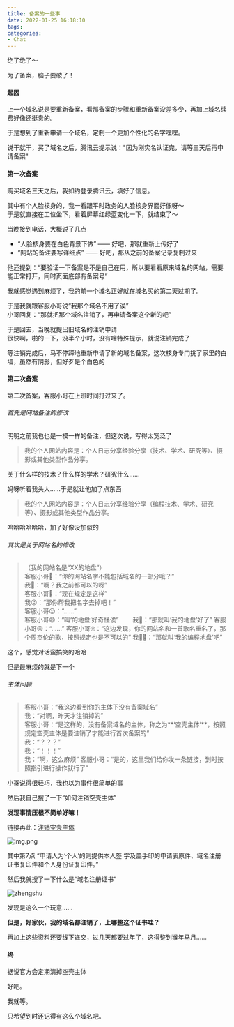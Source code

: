 ```yaml
---
title: 备案的一些事
date: 2022-01-25 16:18:10
tags:
categories: 
- Chat
---
```


绝了绝了～

为了备案，脑子要破了！

#### 起因

上一个域名说是要重新备案，看那备案的步骤和重新备案没差多少，再加上域名续费好像还挺贵的。

于是想到了重新申请一个域名，定制一个更加个性化的名字嘿嘿。

说干就干，买了域名之后，腾讯云提示说："因为刚实名认证完，请等三天后再申请备案"

#### 第一次备案

购买域名三天之后，我如约登录腾讯云，填好了信息。

其中有个人脸核身的，我一看跟平时政务的人脸核身界面好像呀～  
于是就直接在工位坐下，看着屏幕红绿蓝变化一下，就结束了～

当晚接到电话，大概说了几点

- “人脸核身要在白色背景下做” —— 好吧，那就重新上传好了
- “网站的备注要写详细点” —— 好吧，那从之前的备案记录复制过来

他还提到：“要验证一下备案是不是自己在用，所以要看看原来域名的网站，需要能正常打开，同时页面底部有备案号”

我就感觉遇到麻烦了，我的前一个域名正好就在域名买的第二天过期了。

于是我就跟客服小哥说“我那个域名不用了诶”  
小哥回复：“那就把那个域名注销了，再申请备案这个新的吧”

于是回去，当晚就提出旧域名的注销申请  
很快啊，啪的一下，没半个小时，没有啥特殊提示，就说注销完成了

等注销完成后，马不停蹄地重新申请了新的域名备案，这次核身专门挑了家里的白墙，虽然有阴影，但好歹是个白色的

#### 第二次备案

第二次备案，客服小哥在上班时间打过来了。

###### 首先是网站备注的修改  
明明之前我也也是一模一样的备注，但这次说，写得太宽泛了

> 我的个人网站内容是：个人日志分享经验分享（技术、学术、研究等）、摄影或其他类型作品分享。

关于什么样的技术？什么样的学术？研究什么……

妈呀听着我头大……于是就让他加了点东西

> 我的个人网站内容是：个人日志分享经验分享（编程技术、学术、研究等）、摄影或其他类型作品分享。

哈哈哈哈哈哈，加了好像没加似的

###### 其次是关于网站名的修改  

>
> （我的网站名是“XX的地盘”）  
> 客服小哥🙂：“你的网站名字不能包括域名的一部分哦？”  
> 我🤔：“啊？我之前都可以的呀”  
> 客服小哥🙂：“现在规定是这样”  
> 我😣：“那你帮我把名字去掉吧！”  
> 客服小哥😐：“……”  
> 客服小哥😅：“叫‘的地盘’好奇怪诶”　　
> 我😬：“那就叫‘我的地盘’好了”
> 客服小哥😑：“……”
> 客服小哥🙄：“这边发现，你的网站名和一首歌名重名了，那个周杰伦的歌，按照规定也是不可以的”
> 我😵‍💫：“那就叫‘我的编程地盘’吧”
> 

这个，感觉对话蛮搞笑的哈哈

但是最麻烦的就是下一个

###### 主体问题

> 客服小哥：“我这边看到你的主体下没有备案域名”  
> 我：“对啊，昨天才注销掉的”  
> 客服小哥：“是这样的，没有备案域名的主体，称之为**‘空壳主体’**，按照规定空壳主体是要注销了才能进行首次备案的”  
> 我：“？？？”  
> 我：“！！！”  
> 我：“啊，这么麻烦”
> 客服小哥：“是的，这里我们给你发一条链接，到时按照指引进行操作就行了”

小哥说得很轻巧，我也以为事件很简单的事

然后我自己搜了一下“如何注销空壳主体”

**发现事情压根不简单好嘛！**

链接再此：[注销空壳主体](https://cloud.tencent.com/document/product/243/50971)

![img.png](img.png)

其中第7点 “申请人为‘个人’的则提供本人签 字及盖手印的申请表原件、域名注册证书复印件和个人身份证复印件。”

然后我就搜了一下什么是“域名注册证书”

![zhengshu](zhengshu.jpg)

发现是这么一个玩意……

**但是，好家伙，我的域名都注销了，上哪整这个证书哇？**

再加上这些资料还要线下递交，过几天都要过年了，这得整到猴年马月……

#### 终

据说官方会定期清掉空壳主体

好吧。

我就等。

只希望到时还记得有这么个域名吧。

